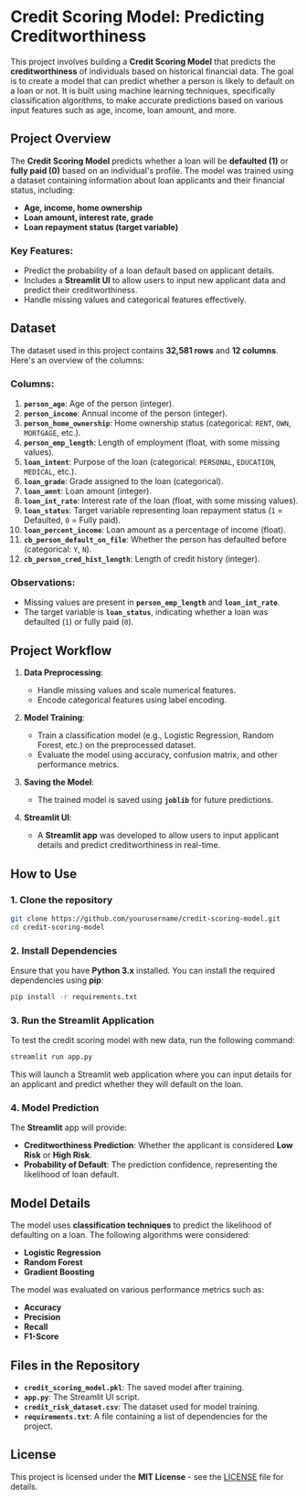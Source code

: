 # Credit Scoring Model: Predicting Creditworthiness

This project involves building a **Credit Scoring Model** that predicts the **creditworthiness** of individuals based on historical financial data. The goal is to create a model that can predict whether a person is likely to default on a loan or not. It is built using machine learning techniques, specifically classification algorithms, to make accurate predictions based on various input features such as age, income, loan amount, and more.

## Project Overview

The **Credit Scoring Model** predicts whether a loan will be **defaulted (1)** or **fully paid (0)** based on an individual's profile. The model was trained using a dataset containing information about loan applicants and their financial status, including:

- **Age, income, home ownership**
- **Loan amount, interest rate, grade**
- **Loan repayment status (target variable)**

### Key Features:
- Predict the probability of a loan default based on applicant details.
- Includes a **Streamlit UI** to allow users to input new applicant data and predict their creditworthiness.
- Handle missing values and categorical features effectively.

## Dataset

The dataset used in this project contains **32,581 rows** and **12 columns**. Here's an overview of the columns:

### Columns:
1. **`person_age`**: Age of the person (integer).
2. **`person_income`**: Annual income of the person (integer).
3. **`person_home_ownership`**: Home ownership status (categorical: `RENT`, `OWN`, `MORTGAGE`, etc.).
4. **`person_emp_length`**: Length of employment (float, with some missing values).
5. **`loan_intent`**: Purpose of the loan (categorical: `PERSONAL`, `EDUCATION`, `MEDICAL`, etc.).
6. **`loan_grade`**: Grade assigned to the loan (categorical).
7. **`loan_amnt`**: Loan amount (integer).
8. **`loan_int_rate`**: Interest rate of the loan (float, with some missing values).
9. **`loan_status`**: Target variable representing loan repayment status (`1` = Defaulted, `0` = Fully paid).
10. **`loan_percent_income`**: Loan amount as a percentage of income (float).
11. **`cb_person_default_on_file`**: Whether the person has defaulted before (categorical: `Y`, `N`).
12. **`cb_person_cred_hist_length`**: Length of credit history (integer).

### Observations:
- Missing values are present in **`person_emp_length`** and **`loan_int_rate`**.
- The target variable is **`loan_status`**, indicating whether a loan was defaulted (`1`) or fully paid (`0`).

## Project Workflow

1. **Data Preprocessing**: 
   - Handle missing values and scale numerical features.
   - Encode categorical features using label encoding.
  
2. **Model Training**: 
   - Train a classification model (e.g., Logistic Regression, Random Forest, etc.) on the preprocessed dataset.
   - Evaluate the model using accuracy, confusion matrix, and other performance metrics.

3. **Saving the Model**:
   - The trained model is saved using **`joblib`** for future predictions.

4. **Streamlit UI**: 
   - A **Streamlit app** was developed to allow users to input applicant details and predict creditworthiness in real-time.

## How to Use

### 1. Clone the repository

```bash
git clone https://github.com/yourusername/credit-scoring-model.git
cd credit-scoring-model
```
### 2. Install Dependencies

Ensure that you have **Python 3.x** installed. You can install the required dependencies using **pip**:

```bash
pip install -r requirements.txt
```
### 3. Run the Streamlit Application
To test the credit scoring model with new data, run the following command:

```bash
streamlit run app.py
```
This will launch a Streamlit web application where you can input details for an applicant and predict whether they will default on the loan.

### 4. Model Prediction

The **Streamlit** app will provide:

- **Creditworthiness Prediction**: Whether the applicant is considered **Low Risk** or **High Risk**.
- **Probability of Default**: The prediction confidence, representing the likelihood of loan default.

## Model Details

The model uses **classification techniques** to predict the likelihood of defaulting on a loan. The following algorithms were considered:

- **Logistic Regression**
- **Random Forest**
- **Gradient Boosting**

The model was evaluated on various performance metrics such as:

- **Accuracy**
- **Precision**
- **Recall**
- **F1-Score**

## Files in the Repository

- **`credit_scoring_model.pkl`**: The saved model after training.
- **`app.py`**: The Streamlit UI script.
- **`credit_risk_dataset.csv`**: The dataset used for model training.
- **`requirements.txt`**: A file containing a list of dependencies for the project.

## License

This project is licensed under the **MIT License** - see the [LICENSE](LICENSE) file for details.
